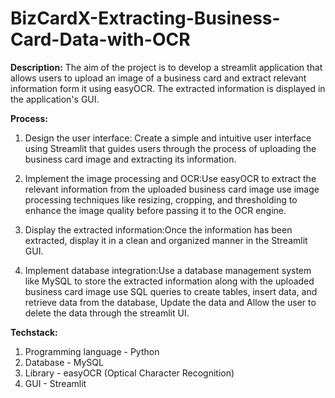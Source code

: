 # BizCardX-Extracting-Business-Card-Data-with-OCR

**Description:**
The aim of the project is to develop a streamlit application that allows users to upload an image of a business card and extract relevant information form it using easyOCR. The extracted information is displayed in the application's GUI.

**Process:**
1. Design the user interface: Create a simple and intuitive user interface using Streamlit that guides users through the process of uploading the business card image and extracting its information.

2. Implement the image processing and OCR:Use easyOCR to extract the relevant information from the uploaded business card image use image processing techniques like resizing, cropping, and thresholding to enhance the image quality before passing it to the OCR engine.

3. Display the extracted information:Once the information has been extracted, display it in a clean and organized manner in the Streamlit GUI.

4. Implement database integration:Use a database management system like MySQL to store the extracted information along with the uploaded business card image use SQL queries to create tables, insert data, and retrieve data from the database, Update the data and Allow the user to delete the data through the streamlit UI.

**Techstack:**
1. Programming language - Python
2. Database - MySQL
3. Library - easyOCR (Optical Character Recognition)
4. GUI - Streamlit
